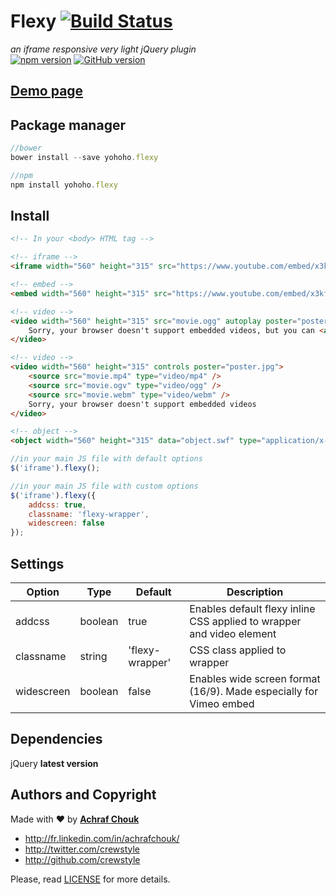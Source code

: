 # Flexy [![Build Status](https://travis-ci.org/crewstyle/yohoho.flexy.svg)](https://travis-ci.org/crewstyle/flexy)

_an iframe responsive very light jQuery plugin_  
[![npm version](https://badge.fury.io/js/yohoho.flexy.svg)](https://badge.fury.io/js/yohoho.flexy)
[![GitHub version](https://badge.fury.io/gh/crewstyle%2Fyohoho.flexy.svg)](https://badge.fury.io/gh/crewstyle%2Fyohoho.flexy)  


## [Demo page](https://cdn.rawgit.com/crewstyle/yohoho.flexy/3b09c6925b878f18b477d3e510db6d9324a27255/demo/index.html)


## Package manager

````javascript
//bower
bower install --save yohoho.flexy
````

````javascript
//npm
npm install yohoho.flexy
````


## Install

````html
<!-- In your <body> HTML tag -->

<!-- iframe -->
<iframe width="560" height="315" src="https://www.youtube.com/embed/x3kfyZJhC3U?rel=0&amp;showinfo=0" frameborder="0" allowfullscreen></iframe>

<!-- embed -->
<embed width="560" height="315" src="https://www.youtube.com/embed/x3kfyZJhC3U?rel=0&amp;showinfo=0" frameborder="0" allowfullscreen></embed>

<!-- video -->
<video width="560" height="315" src="movie.ogg" autoplay poster="poster.jpg">
    Sorry, your browser doesn't support embedded videos, but you can <a href="movie.ogg">download it</a> and watch it with your favorite video player!
</video>

<!-- video -->
<video width="560" height="315" controls poster="poster.jpg">
    <source src="movie.mp4" type="video/mp4" />
    <source src="movie.ogv" type="video/ogg" />
    <source src="movie.webm" type="video/webm" />
    Sorry, your browser doesn't support embedded videos
</video>

<!-- object -->
<object width="560" height="315" data="object.swf" type="application/x-shockwave-flash"></object>
````

````javascript
//in your main JS file with default options
$('iframe').flexy();
````

````javascript
//in your main JS file with custom options
$('iframe').flexy({
    addcss: true,
    classname: 'flexy-wrapper',
    widescreen: false
});
````


## Settings

Option | Type | Default | Description
------ | ---- | ------- | -----------
addcss | boolean | true | Enables default flexy inline CSS applied to wrapper and video element
classname | string | 'flexy-wrapper' | CSS class applied to wrapper
widescreen | boolean | false | Enables wide screen format (16/9). Made especially for Vimeo embed


## Dependencies

jQuery **latest version**


## Authors and Copyright

Made with ♥ by **[Achraf Chouk](http://github.com/crewstyle "Achraf Chouk")**

+ http://fr.linkedin.com/in/achrafchouk/
+ http://twitter.com/crewstyle
+ http://github.com/crewstyle

Please, read [LICENSE](https://github.com/crewstyle/yohoho.flexy/blob/master/LICENSE "LICENSE") for more details.
